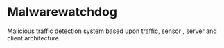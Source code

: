 # Malwarewatchdog
Malicious traffic detection system based upon traffic, sensor , server and client architecture. 
